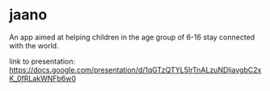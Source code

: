 # jaano
An app aimed at helping children in the age group of 6-16 stay connected with the world.

link to presentation: https://docs.google.com/presentation/d/1qGTzQTYL5IrTnALzuNDljaygbC2xK_0fRLakWNFb6w0
